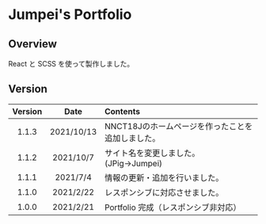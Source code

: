 # Jumpei's Portfolio

## Overview

React と SCSS を使って製作しました。

## Version

| Version |   Date    | Contents                             |
| :-----: | :-------: | :----------------------------------- |
|  1.1.3  | 2021/10/13 | NNCT18Jのホームページを作ったことを追加しました。 |
|  1.1.2  | 2021/10/7 | サイト名を変更しました。(JPig→Jumpei) |
|  1.1.1  | 2021/7/4 | 情報の更新・追加を行いました。|
|  1.1.0  | 2021/2/22 | レスポンシブに対応させました。|
|  1.0.0  | 2021/2/21 | Portfolio 完成（レスポンシブ非対応）|
